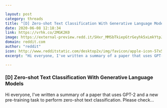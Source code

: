 ```yaml
---

layout: post
category: threads
title: "[D] Zero-shot Text Classification With Generative Language Models"
date: 2020-06-08 12:18:34
link: https://vrhk.co/2MGK2K0
image: https://external-preview.redd.it/SHxr_MMSbTkiepGtrGeyhk5xLmkYtpJGuGKvkAYlZ5U.jpg?width=749&height=227&auto=webp&crop=749:227,smart&s=d88fc4fa1e9e14bda4cb343e850bd5ad6d97bd2d
domain: reddit.com
author: "reddit"
icon: http://www.redditstatic.com/desktop2x/img/favicon/apple-icon-57x57.png
excerpt: "Hi everyone, I've written a summary of a paper that uses GPT-2 and a new pre-training task to perform zero-shot text classification. Please check..."

---
```


### [D] Zero-shot Text Classification With Generative Language Models

Hi everyone, I've written a summary of a paper that uses GPT-2 and a new pre-training task to perform zero-shot text classification. Please check...